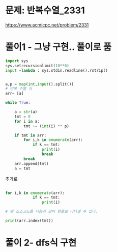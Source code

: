 # 문제: 반복수열_2331
https://www.acmicpc.net/problem/2331


# 풀이1 - 그냥 구현.. 풀이로 품

``` python
import sys
sys.setrecursionlimit(10**6)
input =lambda : sys.stdin.readline().rstrip()


a,p = map(int,input().split())
# 반복 수열 식
arr= [a]

while True:

    a = str(a)
    tmt = 0
    for i in a:
        tmt += (int(i) ** p)

    if tmt in arr:
        for i,k in enumerate(arr):
            if k == tmt:
                print(i)
                break
        break
    arr.append(tmt)
    a = tmt
```
추가로
``` python

for i,k in enumerate(arr):
            if k == tmt:
                print(i)

# 위 소스코드를 다음과 같이 한줄로 나타낼 수 있다.

print(arr.index(tmt))         
``` 

# 풀이 2- dfs식 구현

``` python



```
